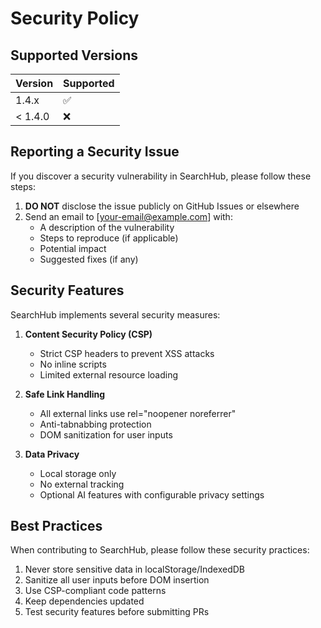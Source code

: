# Security Policy

## Supported Versions

| Version | Supported          |
| ------- | ------------------ |
| 1.4.x   | :white_check_mark: |
| < 1.4.0 | :x:                |

## Reporting a Security Issue

If you discover a security vulnerability in SearchHub, please follow these steps:

1. **DO NOT** disclose the issue publicly on GitHub Issues or elsewhere
2. Send an email to [your-email@example.com] with:
   - A description of the vulnerability
   - Steps to reproduce (if applicable)
   - Potential impact
   - Suggested fixes (if any)

## Security Features

SearchHub implements several security measures:

1. **Content Security Policy (CSP)**
   - Strict CSP headers to prevent XSS attacks
   - No inline scripts
   - Limited external resource loading

2. **Safe Link Handling**
   - All external links use rel="noopener noreferrer"
   - Anti-tabnabbing protection
   - DOM sanitization for user inputs

3. **Data Privacy**
   - Local storage only
   - No external tracking
   - Optional AI features with configurable privacy settings

## Best Practices

When contributing to SearchHub, please follow these security practices:

1. Never store sensitive data in localStorage/IndexedDB
2. Sanitize all user inputs before DOM insertion
3. Use CSP-compliant code patterns
4. Keep dependencies updated
5. Test security features before submitting PRs
